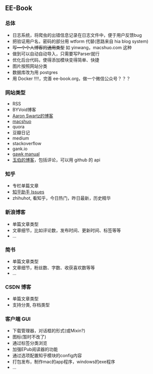 ## EE-Book

### 总体

* 日志系统，将爬虫的出错信息记录在日志文件中，便于用户反馈bug
* 把验证用户名，密码的部分用 wtform 代替(思路来自 hia blog system)
* ~~写一个个人博客的通用类型~~ 如 yinwang，macshuo.com 这种
* 做到可以自动自动导入，只需要写Parser就行
* 优化后台代码，使得添加模块变得简单、快捷
* 图片按照网站分类
* 数据库改为用 postgres
* 用 Docker !!!!，完善 ee-book.org，做一个微信公众号？？？

### 网站类型  

* RSS
* BYVoid博客
* [Aaron Swartz的博客](http://www.aaronsw.com/)
* [macshuo](http://macshuo.com/)
* quora
* 豆瓣日记
* medium
* stackoverflow
* gank.io
* [gawk manual](https://www.gnu.org/software/gawk/manual/gawk.html)
* [玉伯的博客](https://github.com/lifesinger/blog)，包括评论，可以用 github 的 api

### 知乎
 
* 专栏单篇文章
* [知乎助手 Issues](https://github.com/YaoZeyuan/ZhihuHelp/issues)
* zhihuhot, 看知乎，今日热门，昨日最新，历史精华

### 新浪博客

* 单篇文章类型
* 文章细节，比如评论数，发布时间、更新时间、标签等等
* ...
 
### 简书

* 单篇文章类型
* 文章细节，粉丝数、字数、收获喜欢数等等
* ...

### CSDN 博客

* 单篇文章类型
* 支持分类, 存档类型

### 客户端 GUI

* 下载管理器，对话框的形式(或Mixin?)
* 图标(暂时不改了)
* 通过标签分类浏览
* 加强EPub阅读器的功能
* 通过选项配置知乎模块的config内容
* 打包发布，制作mac的app程序，windows的exe程序
* ...

